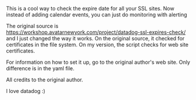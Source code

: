 This is a cool way to check the expire date for all your SSL sites. Now instead of adding calendar events, you can just do monitoring with alerting

The original source is https://workshop.avatarnewyork.com/project/datadog-ssl-expires-check/ and I just changed the way it works.
On the original source, it checked for certificates in the file system. On my version, the script checks for web site certificates.

For information on how to set it up, go to the original author's web site. Only difference is in the yaml file.

All credits to the original author.

I love datadog :)
